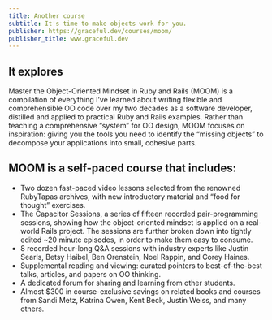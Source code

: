 ```yaml
---
title: Another course 
subtitle: It's time to make objects work for you.
publisher: https://graceful.dev/courses/moom/
publisher_title: www.graceful.dev 
---
```


> 

## It explores

Master the Object-Oriented Mindset in Ruby and Rails (MOOM) is a compilation of everything I’ve learned about writing flexible and comprehensible OO code over my two decades as a software developer, distilled and applied to practical Ruby and Rails examples. Rather than teaching a comprehensive “system” for OO design, MOOM focuses on inspiration: giving you the tools you need to identify the “missing objects” to decompose your applications into small, cohesive parts.

## MOOM is a self-paced course that includes:

- Two dozen fast-paced video lessons selected from the renowned RubyTapas archives, with new introductory material and “food for thought” exercises.
- The Capacitor Sessions, a series of fifteen recorded pair-programming sessions, showing how the object-oriented mindset is applied on a real-world Rails project. The sessions are further broken down into tightly edited ~20 minute episodes, in order to make them easy to consume.
- 8 recorded hour-long Q&A sessions with industry experts like Justin Searls, Betsy Haibel, Ben Orenstein, Noel Rappin, and Corey Haines.
- Supplemental reading and viewing: curated pointers to best-of-the-best talks, articles, and papers on OO thinking.
- A dedicated forum for sharing and learning from other students.
- Almost $300 in course-exclusive savings on related books and courses from Sandi Metz, Katrina Owen, Kent Beck, Justin Weiss, and many others.

